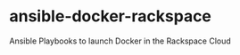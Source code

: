 ansible-docker-rackspace
========================

Ansible Playbooks to launch Docker in the Rackspace Cloud
